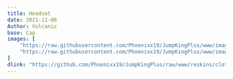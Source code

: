 ```yaml
---
title: Headset
date: 2021-11-06
Author: Volcanic
base: Cap
images: [
    "https://raw.githubusercontent.com/Phoenixx19/JumpKingPlus/www/images/workshop/reskins/11-banner.png",
    "https://raw.githubusercontent.com/Phoenixx19/JumpKingPlus/www/images/workshop/reskins/11-hover.png"
]
dlink: "https://github.com/Phoenixx19/JumpKingPlus/raw/www/reskins/clothing/Headset.zip"
---
```

